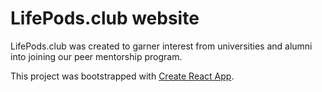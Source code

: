 # LifePods.club website

LifePods.club was created to garner interest from universities and alumni into joining our peer mentorship program.

This project was bootstrapped with [Create React App](https://github.com/facebook/create-react-app).

